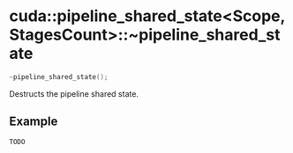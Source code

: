 # cuda::pipeline_shared_state<Scope, StagesCount>::**~pipeline_shared_state**

```c++
~pipeline_shared_state();
```

Destructs the pipeline shared state.

## Example

```c++
TODO
```
